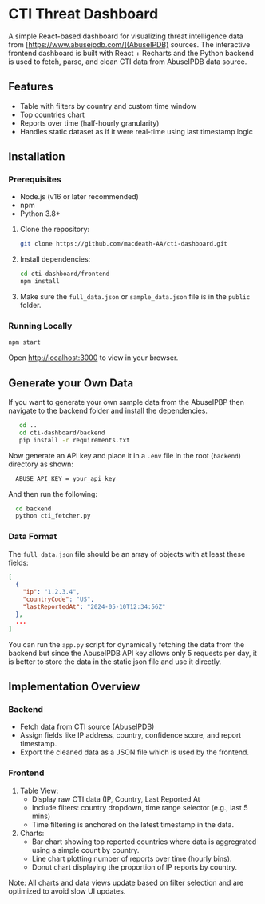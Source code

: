 # CTI Threat Dashboard

A simple React-based dashboard for visualizing threat intelligence data from [https://www.abuseipdb.com/](AbuseIPDB) sources. The interactive frontend dashboard is built with React + Recharts and the Python backend is used to fetch, parse, and clean CTI data from AbuseIPDB data source.

## Features

- Table with filters by country and custom time window
- Top countries chart
- Reports over time (half-hourly granularity)
- Handles static dataset as if it were real-time using last timestamp logic

## Installation

### Prerequisites

- Node.js (v16 or later recommended)
- npm
- Python 3.8+

1. Clone the repository:
   ```bash
   git clone https://github.com/macdeath-AA/cti-dashboard.git
   ```

2. Install dependencies:
   ```bash
   cd cti-dashboard/frontend
   npm install
   ```

4. Make sure the `full_data.json` or `sample_data.json` file is in the `public` folder.

### Running Locally

```bash
npm start
```
Open [http://localhost:3000](http://localhost:3000) to view in your browser.

## Generate your Own Data

If you want to generate your own sample data from the AbuseIPBP then navigate to the backend folder and install the dependencies.

```bash
   cd ..
   cd cti-dashboard/backend
   pip install -r requirements.txt
```
Now generate an API key and place it in a `.env` file in the root (`backend`) directory as shown:
 
 ```bash
   ABUSE_API_KEY = your_api_key
 ```
And then run the following:

 ```bash
   cd backend
   python cti_fetcher.py
   ```

### Data Format

The `full_data.json` file should be an array of objects with at least these fields:
```json
[
  {
    "ip": "1.2.3.4",
    "countryCode": "US",
    "lastReportedAt": "2024-05-10T12:34:56Z"
  },
  ...
]
```
You can run the `app.py` script for dynamically fetching the data from the backend but since the AbuseIPDB API key allows only 5 requests per day, it is better to store the data in the static json file and use it directly. 

## Implementation Overview
### Backend 
- Fetch data from CTI source (AbuseIPDB)
- Assign fields like IP address, country, confidence score, and report timestamp.
- Export the cleaned data as a JSON file which is used by the frontend.

### Frontend
1. Table View:
   - Display raw CTI data (IP, Country, Last Reported At
   - Include filters: country dropdown, time range selector (e.g., last 5 mins)
   - Time filtering is anchored on the latest timestamp in the data.
2. Charts:
   - Bar chart showing top reported countries where data is aggregrated using a simple count by country.
   - Line chart plotting number of reports over time (hourly bins).
   - Donut chart displaying the proportion of IP reports by country.

Note: All charts and data views update based on filter selection and are optimized to avoid slow UI updates. 
